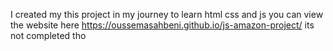 I created my this project in my journey to learn html css and js 
you can view the website here https://oussemasahbeni.github.io/js-amazon-project/
its not completed tho
